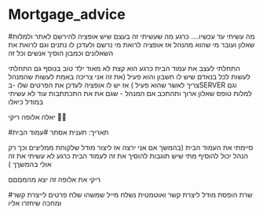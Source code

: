 ﻿# Mortgage_advice
#מה עשיתי עד עכשיו....
 כרגע מה שעשיתי זה בעצם שיש אופציה להירשם לאתר ולמלות שאלון 
 ועובר מי שהוא מהנהל אז אופציה לרואת מי נרשם ולעדכן לו נתנים וגם לרואת את השאלונים וכמבון הוסיך אנשים וכל זה 
 
 
התחלתי לעצב את עמוד הבית כרגע הוא קצת לא מאוד ילד טוב
בנוסף גם התחלתי לעשות לכל בנאדם שיש לו חשבון והוא פעיל (את זה אני צריכה באמת לעשות שהמנהל צריך לאשר שהוא פעיל )
אז יש לו אופציה לעדכן את הפרטים שלו 
-בSERVER וגם למלות טופס שאלון ארוך ותהתכב אם המנהל - שגם את את התכתתבות עוד לא עשיתי במודל כיאלו  


יאלה אלופה ריקי 🩷💋


#תאריך: תענית אסתר
#עמוד הבית 

סיימתי את העמוד הבית
(בהמשך אם אני ירצה  אז ליצור מודל שלקוחת  ממליצים וכך רק הנהל יכול להוסיף מתי שיש תוגבות להוסיך את זה לעמוד הבית 
כרגע לא עשיתי את זה 
אולי בהמשךך
)

ריקי את  אלופה  זה יצא מהמםםם


#שרת 
הופסת מודל ליצרת קשר 
ואוטמטית נשלח מייל שמשהו שלח פרטים לייצרת קשר ומחכה שיחזרו אליו 
